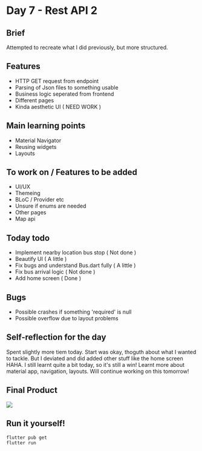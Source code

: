 # Day 7 - Rest API 2

## Brief
Attempted to recreate what I did previously, but more structured.

## Features
- HTTP GET request from endpoint
- Parsing of Json files to something usable
- Business logic seperated from frontend
- Different pages
- Kinda aesthetic UI ( NEED WORK )

## Main learning points
- Material Navigator
- Reusing widgets
- Layouts

## To work on / Features to be added
- UI/UX
- Themeing
- BLoC / Provider etc
- Unsure if enums are needed
- Other pages
- Map api

## Today todo
- Implement nearby location bus stop ( Not done )
- Beautify UI ( A little )
- Fix bugs and understand Bus.dart fully ( A little )
- Fix bus arrival logic ( Not done )
- Add home screen ( Done )

## Bugs
- Possible crashes if something 'required' is null
- Possible overflow due to layout problems

## Self-reflection for the day
Spent slightly more tiem today. Start was okay, thoguth about what I wanted to tackle. But I deviated and did added other stuff like the home screen HAHA. I still learnt quite a bit today, so it's still a win! Learnt more about material app, navigation, layouts. Will continue working on this tomorrow!

## Final Product
![](/assets/final/Day%207.gif)

## Run it yourself!
```
flutter pub get
flutter run
```